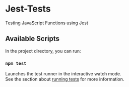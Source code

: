 # Jest-Tests
Testing JavaScript Functions using Jest

## Available Scripts

In the project directory, you can run:

### `npm test`

Launches the test runner in the interactive watch mode.\
See the section about [running tests](https://jestjs.io/docs) for more information.

